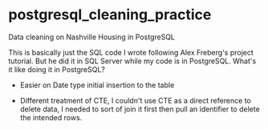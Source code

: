 # postgresql_cleaning_practice
Data cleaning on Nashville Housing in PostgreSQL

This is basically just the SQL code I wrote following Alex Freberg's project tutorial. But he did it in SQL Server while my code is in PostgreSQL. 
What's it like doing it in PostgreSQL? 
+ Easier on Date type initial insertion to the table
- Different treatment of CTE, I couldn't use CTE as a direct reference to delete data, I needed to sort of join it first then pull an identifier to delete the intended rows.


